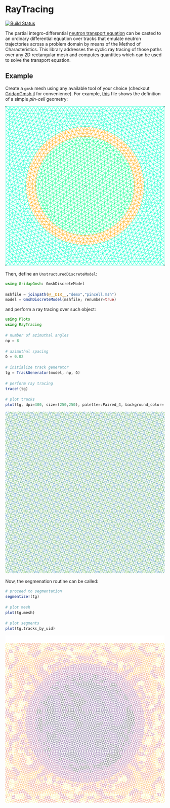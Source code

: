 # RayTracing

[![Build Status](https://github.com/rvignolo/RayTracing.jl/workflows/CI/badge.svg)](https://github.com/rvignolo/RayTracing.jl/actions)

 The partial integro-differential [neutron transport equation](https://en.wikipedia.org/wiki/Neutron_transport#Neutron_transport_equation) can be casted to an ordinary differential equation over tracks that emulate neutron trajectories across a problem domain by means of the Method of Characteristics. This library addresses the cyclic ray tracing of those paths over any 2D rectangular mesh and computes quantities which can be used to solve the transport equation.

 ## Example

Create a `gmsh` mesh using any available tool of your choice (checkout [GridapGmsh.jl](https://github.com/gridap/GridapGmsh.jl) for convenience). For example, [this](https://github.com/rvignolo/RayTracing.jl/blob/main/demo/pincell-gmsh.jl) file shows the definition of a simple *pin-cell* geometry:

![](demo/pincell-msh.png)

Then, define an `UnstructuredDiscreteModel`:

```julia
using GridapGmsh: GmshDiscreteModel

mshfile = joinpath(@__DIR__,"demo","pincell.msh")
model = GmshDiscreteModel(mshfile; renumber=true)
```
and perform a ray tracing over such object:
```julia
using Plots
using RayTracing

# number of azimuthal angles
nφ = 8

# azimuthal spacing
δ = 0.02

# initialize track generator
tg = TrackGenerator(model, nφ, δ)

# perform ray tracing
trace!(tg)

# plot tracks
plot(tg, dpi=300, size=(250,250), palette=:Paired_4, background_color=:transparent)
```

![](demo/pincell.png)

Now, the segmenation routine can be called:
```julia
# proceed to segmentation
segmentize!(tg)

# plot mesh
plot(tg.mesh)

# plot segments
plot(tg.tracks_by_uid)
```

![](demo/mesh-segments.png)